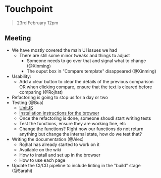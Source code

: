 # Touchpoint

> 23rd February 12pm

## Meeting

- We have mostly covered the main UI issues we had
  - There are still some minor tweaks and things to adjust
    - Someone needs to go over that and signal what to change (@Xinming)
    - The ouput box in "Compare template" disappeared (@Xinming)
- Usability:
  - Add a clear button to clear the details of the previous comparison OR when clicking compare, ensure that the text is cleared before comparing (@Rojhat)
- Refactoring is going to stop us for a day or two
- Testing (@Bua)
  - [UnitJS](https://unitjs.com/)
  - [Installation instructions for the browser](https://unitjs.com/guide/browser.html)
  - Once the refactoring is done, someone shoudl start writing tests
  - Test the functions, ensure they are working fine, etc
  - Change the functions? Right now our functions do not return anything but change the internal state, how do we test that?
- Writing the documentation (@Alex)
  - Rojhat has already started to work on it
  - Available on the wiki
  - How to install and set up in the browser
  - How to use each page
- Update the CI/CD pipeline to include linting in the "build" stage (@Sarahi)
